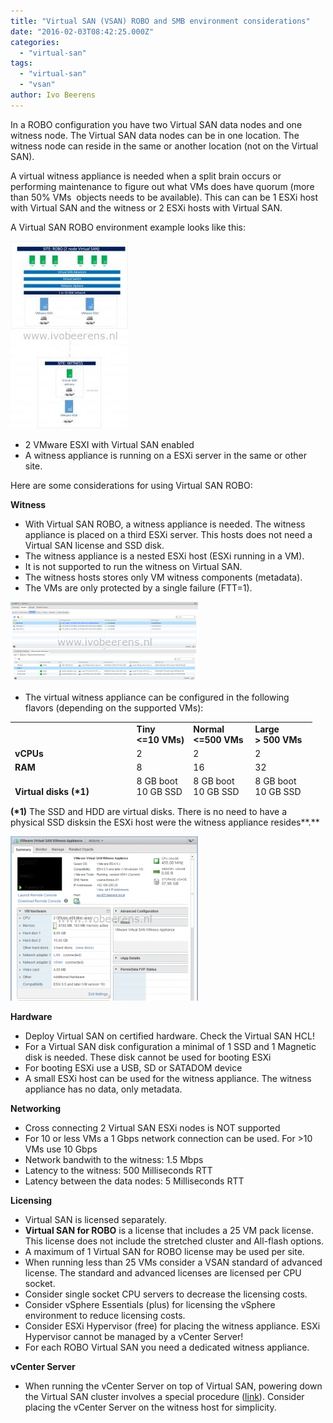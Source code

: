 ```yaml
---
title: "Virtual SAN (VSAN) ROBO and SMB environment considerations"
date: "2016-02-03T08:42:25.000Z"
categories: 
  - "virtual-san"
tags: 
  - "virtual-san"
  - "vsan"
author: Ivo Beerens
---
```


In a ROBO configuration you have two Virtual SAN data nodes and one witness node. The Virtual SAN data nodes can be in one location. The witness node can reside in the same or another location (not on the Virtual SAN).

A virtual witness appliance is needed when a split brain occurs or performing maintenance to figure out what VMs does have quorum (more than 50% VMs  objects needs to be available). This can can be 1 ESXi host with Virtual SAN and the witness or 2 ESXi hosts with Virtual SAN.

A Virtual SAN ROBO environment example looks like this:

[![vsan robo](images/vsan-robo-1-189x300.jpg)](images/vsan-robo-1.jpg)

- 2 VMware ESXI with Virtual SAN enabled
- A witness appliance is running on a ESXi server in the same or other site.

Here are some considerations for using Virtual SAN ROBO:

**Witness**

- With Virtual SAN ROBO, a witness appliance is needed. The witness appliance is placed on a third ESXi server. This hosts does not need a Virtual SAN license and SSD disk.
- The witness appliance is a nested ESXi host (ESXi running in a VM).
- It is not supported to run the witness on Virtual SAN.
- The witness hosts stores only VM witness components (metadata).
- The VMs are only protected by a single failure (FTT=1).

[![FFT1](images/FFT1-300x127.png)](images/FFT1.png)

- The virtual witness appliance can be configured in the following flavors (depending on the supported VMs):

<table style="height: 121px;" width="409"><tbody><tr><td></td><td><strong>Tiny</strong><div></div><strong>&lt;=10 VMs)</strong></td><td><strong>Normal</strong><div></div><strong>&lt;=500 VMs</strong></td><td><strong>Large</strong><div></div><strong>&gt; 500 VMs</strong></td></tr><tr><td><strong>vCPUs</strong></td><td>2</td><td>2</td><td>2</td></tr><tr><td><strong>RAM</strong></td><td>8</td><td>16</td><td>32</td></tr><tr><td><strong>Virtual disks (*1)</strong></td><td>8 GB boot<div></div>10 GB SSD<div></div>15 GB HDD</td><td>8 GB boot<div></div>10 GB SSD<div></div>350 GB HDD</td><td>8 GB boot<div></div>10 GB SSD<div></div>350 GB HDD</td></tr><tr><td><strong>MAX witness components</strong></td><td>&nbsp;750</td><td>&nbsp;22000</td><td>&nbsp;45000</td></tr></tbody></table>

**(\*1)** The SSD and HDD are virtual disks. There is no need to have a physical SSD disksin the ESXi host were the witness appliance resides**.** 

[![witness2](images/witness2-300x263.png)](images/witness2.png)

**Hardware**

- Deploy Virtual SAN on certified hardware. Check the Virtual SAN HCL!
- For a Virtual SAN disk configuration a minimal of 1 SSD and 1 Magnetic disk is needed. These disk cannot be used for booting ESXi
- For booting ESXi use a USB, SD or SATADOM device
- A small ESXi host can be used for the witness appliance. The witness appliance has no data, only metadata.

**Networking**

- Cross connecting 2 Virtual SAN ESXi nodes is NOT supported
- For 10 or less VMs a 1 Gbps network connection can be used. For >10 VMs use 10 Gbps
- Network bandwith to the witness: 1.5 Mbps
- Latency to the witness: 500 Milliseconds RTT
- Latency between the data nodes: 5 Milliseconds RTT

**Licensing**

- Virtual SAN is licensed separately.
- **Virtual SAN for ROBO** is a license that includes a 25 VM pack license. This license does not include the stretched cluster and All-flash options.
- A maximum of 1 Virtual SAN for ROBO license may be used per site.
- When running less than 25 VMs consider a VSAN standard of advanced license. The standard and advanced licenses are licensed per CPU socket.
- Consider single socket CPU servers to decrease the licensing costs.
- Consider vSphere Essentials (plus) for licensing the vSphere environment to reduce licensing costs.
- Consider ESXi Hypervisor (free) for placing the witness appliance. ESXi Hypervisor cannot be managed by a vCenter Server!
- For each ROBO Virtual SAN you need a dedicated witness appliance.

**vCenter Server**

- When running the vCenter Server on top of Virtual SAN, powering down the Virtual SAN cluster involves a special procedure ([link](http://kb.VMware.com/selfservice/microsites/search.do?language=en_US&cmd=displayKC&externalId=2142676)). Consider placing the vCenter Server on the witness host for simplicity.



